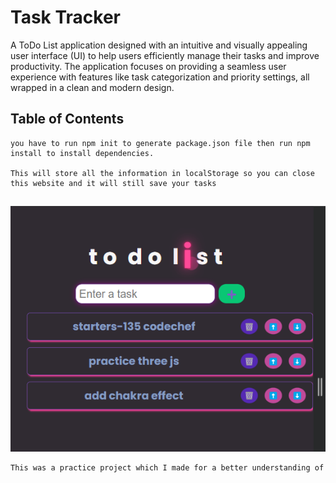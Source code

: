 # Task Tracker

A ToDo List application designed with an intuitive and visually appealing user interface (UI) to help users efficiently manage their tasks and improve productivity. The application focuses on providing a seamless user experience with features like task categorization and priority settings, all wrapped in a clean and modern design.

## Table of Contents

    you have to run npm init to generate package.json file then run npm install to install dependencies.

    This will store all the information in localStorage so you can close this website and it will still save your tasks

##

![alt text](image.png)

```bash
This was a practice project which I made for a better understanding of react.js
```


